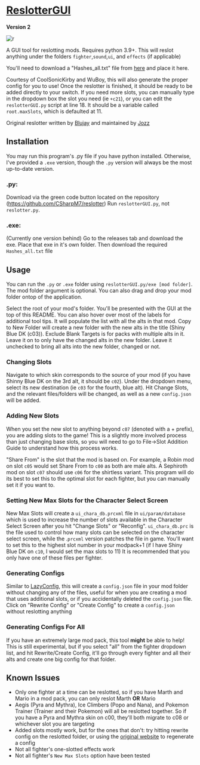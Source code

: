 # [ReslotterGUI](https://github.com/CSharpM7/reslotter)
**Version 2**

![r](https://i.imgur.com/NWFBCcQ.png)

A GUI tool for reslotting mods. Requires python 3.9+. This will reslot anything under the folders `fighter`,`sound`,`ui`, and `effects` (if applicable)

You'll need to download a "Hashes_all.txt" file from [here](https://github.com/ultimate-research/archive-hashes/blob/master/Hashes_all) and place it here.

Courtesy of CoolSonicKirby and WuBoy, this will also generate the proper config for you to use! Once the reslotter is finished, it should be ready to be added directly to your switch. If you need more slots, you can manually type in the dropdown box the slot you need (ie `+c21`), or you can edit the `reslotterGUI.py` script at line 18. It should be a variable called `root.maxSlots`, which is defaulted at 11.

Original reslotter written by [Blujay](https://github.com/blu-dev) and maintained by [Jozz](https://github.com/jozz024/ssbu-skin-reslotter)

## Installation

You may run this program's .py file if you have python installed. Otherwise, I've provided a `.exe` version, though the `.py` version will always be the most up-to-date version.

### .py: 
Download via the green code button located on the repository (https://github.com/CSharpM7/reslotter) Run `reslotterGUI.py`, not `reslotter.py`.
### .exe:
(Currently one version behind)
Go to the releases tab and download the exe. Place that exe in it's own folder. Then download the required `Hashes_all.txt` file

## Usage

You can run the `.py` or `.exe` folder using `reslotterGUI.py/exe [mod folder]`. The mod folder argument is optional. You can also drag and drop your mod folder ontop of the application.

Select the root of your mod's folder. You'll be presented with the GUI at the top of this README. You can also hover over most of the labels for additional tool tips. It will populate the list with all the alts in that mod. Copy to New Folder will create a new folder with the new alts in the title (Shiny Blue DK (c03)). Exclude Blank Targets is for packs with multiple alts in it. Leave it on to only have the changed alts in the new folder. Leave it unchecked to bring all alts into the new folder, changed or not. 

### Changing Slots
Navigate to which skin corresponds to the source of your mod (if you have Shinny Blue DK on the 3rd alt, it should be `c02`). Under the dropdown menu, select its new destination (ie `c03` for the fourth, blue alt).  Hit Change Slots, and the relevant files/folders will be changed, as well as a new `config.json` will be added.

### Adding New Slots
When you set the new slot to anything beyond `c07` (denoted with a + prefix), you are adding slots to the game! This is a slightly more involved process than just changing base slots, so you will need to go to File->Slot Addition Guide to understand how this process works. 

"Share From" is the slot that the mod is based on. For example, a Robin mod on slot `c05` would set Share From to `c00` as both are male alts. A Sephiroth mod on slot `c07` should use `c06` for the shirtless variant. This program will do its best to set this to the optimal slot for each fighter, but you can manually set it if you want to.

### Setting New Max Slots for the Character Select Screen
New Max Slots will create a `ui_chara_db.prcxml` file in `ui/param/database` which is used to increase the number of slots available in the Character Select Screen after you hit "Change Slots" or "Reconfig". `ui_chara_db.prc` is the file used to control how many slots can be selected on the character select screen, while the .`prcxml` version patches the file in game. You'll want to set this to the highest slot number in your modpack+1 (if I have Shiny Blue DK on `c10`, I would set the max slots to 11) It is recommended that you only have one of these files per fighter.

### Generating Configs
Similar to [LazyConfig](https://github.com/CSharpM7/SharpSmashSuite/tree/main/LazyConfig), this will create a `config.json` file in your mod folder without changing any of the files, useful for when you are creating a mod that uses additional slots, or if you accidentally deleted the `config.json` file. Click on "Rewrite Config" or "Create Config" to create a `config.json` without reslotting anything

### Generating Configs For All
If you have an extremely large mod pack, this tool **might** be able to help! This is still experimental, but if you select "all" from the fighter dropdown list, and hit Rewrite/Create Config, it'll go through every fighter and all their alts and create one big config for that folder.

## Known Issues
- Only one fighter at a time can be reslotted, so if you have Marth and Mario in a mod pack, you can only reslot Marth **OR** Mario
 - Aegis (Pyra and Mythra), Ice Climbers (Popo and Nana), and Pokemon Trainer (Trainer and their Pokemon) will all be reslotted together. So if you have a Pyra and Mythra skin on c00, they'll both migrate to c08 or whichever slot you are targeting
- Added slots mostly work, but for the ones that don't: try hitting rewrite config on the reslotted folder, or using the [original website](https://coolsonickirby.com/arc/dir-info-with-files.html) to regenerate a config
- Not all fighter's one-slotted effects work
- Not all fighter's `New Max Slots` option have been tested

